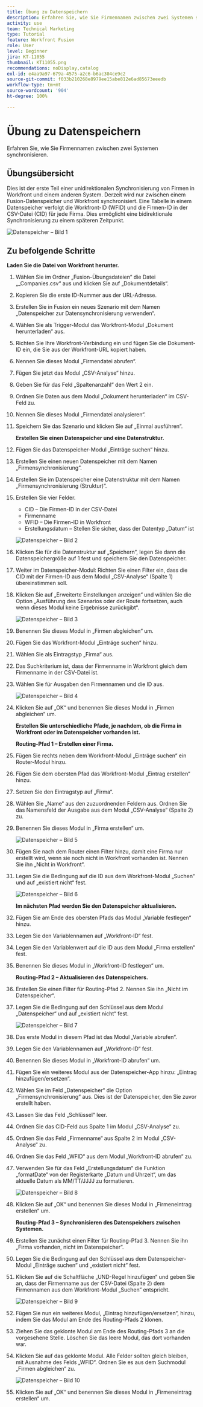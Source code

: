 ```yaml
---
title: Übung zu Datenspeichern
description: Erfahren Sie, wie Sie Firmennamen zwischen zwei Systemen synchronisieren. (Sollte zwischen 60 und 160 Zeichen lang sein, ist jedoch 59 Zeichen lang)
activity: use
team: Technical Marketing
type: Tutorial
feature: Workfront Fusion
role: User
level: Beginner
jira: KT-11055
thumbnail: KT11055.png
recommendations: noDisplay,catalog
exl-id: e4aa9a97-679a-4575-a2c6-b6ac304ce9c2
source-git-commit: f033b210268e8979ee15abe812e6ad85673eeedb
workflow-type: tm+mt
source-wordcount: '904'
ht-degree: 100%

---
```


# Übung zu Datenspeichern

Erfahren Sie, wie Sie Firmennamen zwischen zwei Systemen synchronisieren.

## Übungsübersicht

Dies ist der erste Teil einer unidirektionalen Synchronisierung von Firmen in Workfront und einem anderen System. Derzeit wird nur zwischen einem Fusion-Datenspeicher und Workfront synchronisiert. Eine Tabelle in einem Datenspeicher verfolgt die Workfront-ID (WFID) und die Firmen-ID in der CSV-Datei (CID) für jede Firma. Dies ermöglicht eine bidirektionale Synchronisierung zu einem späteren Zeitpunkt.

![Datenspeicher – Bild 1](../12-exercises/assets/data-stores-walkthrough-1.png)

## Zu befolgende Schritte

**Laden Sie die Datei von Workfront herunter.**

1. Wählen Sie im Ordner „Fusion-Übungsdateien“ die Datei „_Companies.csv“ aus und klicken Sie auf „Dokumentdetails“.
1. Kopieren Sie die erste ID-Nummer aus der URL-Adresse.
1. Erstellen Sie in Fusion ein neues Szenario mit dem Namen „Datenspeicher zur Datensynchronisierung verwenden“.
1. Wählen Sie als Trigger-Modul das Workfront-Modul „Dokument herunterladen“ aus.
1. Richten Sie Ihre Workfront-Verbindung ein und fügen Sie die Dokument-ID ein, die Sie aus der Workfront-URL kopiert haben.
1. Nennen Sie dieses Modul „Firmendatei abrufen“.
1. Fügen Sie jetzt das Modul „CSV-Analyse“ hinzu.
1. Geben Sie für das Feld „Spaltenanzahl“ den Wert 2 ein.
1. Ordnen Sie Daten aus dem Modul „Dokument herunterladen“ im CSV-Feld zu.
1. Nennen Sie dieses Modul „Firmendatei analysieren“.
1. Speichern Sie das Szenario und klicken Sie auf „Einmal ausführen“.

   **Erstellen Sie einen Datenspeicher und eine Datenstruktur.**

1. Fügen Sie das Datenspeicher-Modul „Einträge suchen“ hinzu.
1. Erstellen Sie einen neuen Datenspeicher mit dem Namen „Firmensynchronisierung“.
1. Erstellen Sie im Datenspeicher eine Datenstruktur mit dem Namen „Firmensynchronisierung (Struktur)“.
1. Erstellen Sie vier Felder.

   + CID – Die Firmen-ID in der CSV-Datei
   + Firmenname
   + WFID – Die Firmen-ID in Workfront
   + Erstellungsdatum – Stellen Sie sicher, dass der Datentyp „Datum“ ist

   ![Datenspeicher – Bild 2](../12-exercises/assets/data-stores-walkthrough-2.png)

1. Klicken Sie für die Datenstruktur auf „Speichern“, legen Sie dann die Datenspeichergröße auf 1 fest und speichern Sie den Datenspeicher.
1. Weiter im Datenspeicher-Modul: Richten Sie einen Filter ein, dass die CID mit der Firmen-ID aus dem Modul „CSV-Analyse“ (Spalte 1) übereinstimmen soll.
1. Klicken Sie auf „Erweiterte Einstellungen anzeigen“ und wählen Sie die Option „Ausführung des Szenarios oder der Route fortsetzen, auch wenn dieses Modul keine Ergebnisse zurückgibt“.

   ![Datenspeicher – Bild 3](../12-exercises/assets/data-stores-walkthrough-3.png)

1. Benennen Sie dieses Modul in „Firmen abgleichen“ um.
1. Fügen Sie das Workfront-Modul „Einträge suchen“ hinzu.
1. Wählen Sie als Eintragstyp „Firma“ aus.
1. Das Suchkriterium ist, dass der Firmenname in Workfront gleich dem Firmenname in der CSV-Datei ist.
1. Wählen Sie für Ausgaben den Firmennamen und die ID aus.

   ![Datenspeicher – Bild 4](../12-exercises/assets/data-stores-walkthrough-4.png)

1. Klicken Sie auf „OK“ und benennen Sie dieses Modul in „Firmen abgleichen“ um.

   **Erstellen Sie unterschiedliche Pfade, je nachdem, ob die Firma in Workfront oder im Datenspeicher vorhanden ist.**

   **Routing-Pfad 1 – Erstellen einer Firma.**

1. Fügen Sie rechts neben dem Workfront-Modul „Einträge suchen“ ein Router-Modul hinzu.
1. Fügen Sie dem obersten Pfad das Workfront-Modul „Eintrag erstellen“ hinzu.
1. Setzen Sie den Eintragstyp auf „Firma“.
1. Wählen Sie „Name“ aus den zuzuordnenden Feldern aus. Ordnen Sie das Namensfeld der Ausgabe aus dem Modul „CSV-Analyse“ (Spalte 2) zu.
1. Benennen Sie dieses Modul in „Firma erstellen“ um.

   ![Datenspeicher – Bild 5](../12-exercises/assets/data-stores-walkthrough-5.png)

1. Fügen Sie nach dem Router einen Filter hinzu, damit eine Firma nur erstellt wird, wenn sie noch nicht in Workfront vorhanden ist. Nennen Sie ihn „Nicht in Workfront“.
1. Legen Sie die Bedingung auf die ID aus dem Workfront-Modul „Suchen“ und auf „existiert nicht“ fest.

   ![Datenspeicher – Bild 6](../12-exercises/assets/data-stores-walkthrough-6.png)

   **Im nächsten Pfad werden Sie den Datenspeicher aktualisieren.**

1. Fügen Sie am Ende des obersten Pfads das Modul „Variable festlegen“ hinzu.
1. Legen Sie den Variablennamen auf „Workfront-ID“ fest.
1. Legen Sie den Variablenwert auf die ID aus dem Modul „Firma erstellen“ fest.
1. Benennen Sie dieses Modul in „Workfront-ID festlegen“ um.

   **Routing-Pfad 2 – Aktualisieren des Datenspeichers.**

1. Erstellen Sie einen Filter für Routing-Pfad 2. Nennen Sie ihn „Nicht im Datenspeicher“.

1. Legen Sie die Bedingung auf den Schlüssel aus dem Modul „Datenspeicher“ und auf „existiert nicht“ fest.

   ![Datenspeicher – Bild 7](../12-exercises/assets/data-stores-walkthrough-7.png)

1. Das erste Modul in diesem Pfad ist das Modul „Variable abrufen“.
1. Legen Sie den Variablennamen auf „Workfront-ID“ fest.
1. Benennen Sie dieses Modul in „Workfront-ID abrufen“ um.
1. Fügen Sie ein weiteres Modul aus der Datenspeicher-App hinzu: „Eintrag hinzufügen/ersetzen“.
1. Wählen Sie im Feld „Datenspeicher“ die Option „Firmensynchronisierung“ aus. Dies ist der Datenspeicher, den Sie zuvor erstellt haben.
1. Lassen Sie das Feld „Schlüssel“ leer.
1. Ordnen Sie das CID-Feld aus Spalte 1 im Modul „CSV-Analyse“ zu.
1. Ordnen Sie das Feld „Firmenname“ aus Spalte 2 im Modul „CSV-Analyse“ zu.
1. Ordnen Sie das Feld „WFID“ aus dem Modul „Workfront-ID abrufen“ zu.
1. Verwenden Sie für das Feld „Erstellungsdatum“ die Funktion „formatDate“ von der Registerkarte „Datum und Uhrzeit“, um das aktuelle Datum als MM/TT/JJJJ zu formatieren.

   ![Datenspeicher – Bild 8](../12-exercises/assets/data-stores-walkthrough-8.png)

1. Klicken Sie auf „OK“ und benennen Sie dieses Modul in „Firmeneintrag erstellen“ um.

   **Routing-Pfad 3 – Synchronisieren des Datenspeichers zwischen Systemen.**

1. Erstellen Sie zunächst einen Filter für Routing-Pfad 3. Nennen Sie ihn „Firma vorhanden, nicht im Datenspeicher“.
1. Legen Sie die Bedingung auf den Schlüssel aus dem Datenspeicher-Modul „Einträge suchen“ und „existiert nicht“ fest.
1. Klicken Sie auf die Schaltfläche „UND-Regel hinzufügen“ und geben Sie an, dass der Firmenname aus der CSV-Datei (Spalte 2) dem Firmennamen aus dem Workfront-Modul „Suchen“ entspricht.

   ![Datenspeicher – Bild 9](../12-exercises/assets/data-stores-walkthrough-9.png)

1. Fügen Sie nun ein weiteres Modul, „Eintrag hinzufügen/ersetzen“, hinzu, indem Sie das Modul am Ende des Routing-Pfads 2 klonen.
1. Ziehen Sie das geklonte Modul am Ende des Routing-Pfads 3 an die vorgesehene Stelle. Löschen Sie das leere Modul, das dort vorhanden war.
1. Klicken Sie auf das geklonte Modul. Alle Felder sollten gleich bleiben, mit Ausnahme des Felds „WFID“. Ordnen Sie es aus dem Suchmodul „Firmen abgleichen“ zu.

   ![Datenspeicher – Bild 10](../12-exercises/assets/data-stores-walkthrough-10.png)

1. Klicken Sie auf „OK“ und benennen Sie dieses Modul in „Firmeneintrag erstellen“ um.
